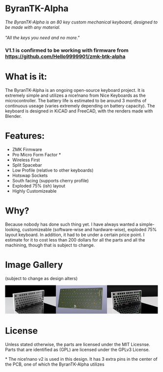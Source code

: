 # ByranTK-Alpha

*The ByranTK-Alpha is an 80 key custom mechanical keyboard, designed to be made with any material.*
<br>
<br>
*"All the keys you need and no more."*

### V1.1 is confirmed to be working with firmware from https://github.com/Hello9999901/zmk-btk-alpha

# What is it:
The ByranTK-Alpha is an ongoing open-source keyboard project. It is extremely simple and utilizes a nice!nano from Nice Keyboards as the microcontroller. The battery life is estimated to be around 3 months of continuous useage (varies extremely depending on battery capacity). The keyboard is designed in KiCAD and FreeCAD, with the renders made with Blender.

# Features:
 - ZMK Firmware
 - Pro Micro Form Factor *
 - Wireless First
 - Split Spacebar
 - Low Profile (relative to other keyboards)
 - Hotswap Sockets
 - South facing (supports cherry profile)
 - Exploded 75% (ish) layout
 - Highly Customizeable

# Why?
Because nobody has done such thing yet. I have always wanted a simple-looking, customizeable (software-wise and hardware-wise), exploded 75% layout keyboard. In addition, it had to be under a certain price point. I estimate for it to cost less than 200 dollars for all the parts and all the machining, though that is subject to change.

# Image Gallery
(subject to change as design alters)
<div style="display: flex;">
<img src="images/case.jpeg" style="width: 33%; height: auto">
<img src="images/pcb.jpeg" style="width: 33%; height: auto">
<img src="images/caseWpcb.jpeg" style="width: 33%; height: auto">
</div>

# License
Unless stated otherwise, the parts are licensed under the MIT Licesnse. Parts that are identified as (GPL) are licensed under the GPLv3 License.

\* The nice!nano v2 is used in this design. It has 3 extra pins in the center of the PCB, one of which the ByranTK-Alpha utilizes
